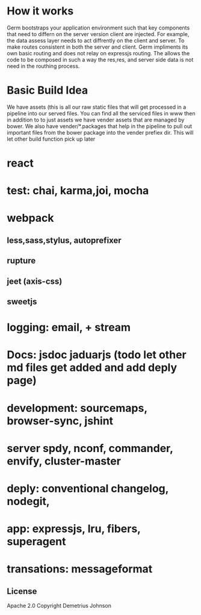 
# How it works
Germ bootstraps your application environment such that key components that need to differn on the server version client are injected. For example, the data assess layer needs to act diffrently on the client and server.
To make routes consistent in both the server and client. Germ impliments its own basic routing and does not relay on expressjs routing. The allows the code to be composed in such a way the res,res, and server side data is not need in the routhing process.

# Basic Build Idea
We have assets (this is all our raw static files that will get processed in a pipeline into our served files.
You can find all the serviced files in www
then in addition to to just assets we have vender assets that are managed by bower. We also have vender/*.packages that help in the pipeline to pull out important files from the bower package into the vender prefiex dir. This will let other build function pick up later

# react
# test: chai, karma,joi, mocha

# webpack
## less,sass,stylus, autoprefixer
## rupture
## jeet (axis-css)
## sweetjs

# logging: email, + stream
# Docs: jsdoc jaduarjs (todo let other md files get added and add deply page)

# development: sourcemaps, browser-sync, jshint

# server spdy, nconf, commander, envify, cluster-master
 
# deply: conventional changelog, nodegit, 

# app: expressjs, lru, fibers, superagent

# transations: messageformat

## License

Apache 2.0
Copyright Demetrius Johnson
